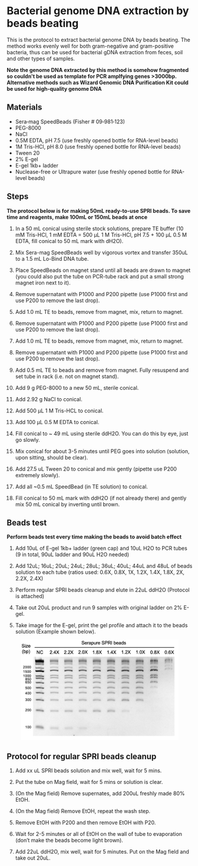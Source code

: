 # Bacterial genome DNA extraction by beads beating

This is the protocol to extract bacterial genome DNA by beads beating. The method works evenly well for both gram-negative and
gram-positive bacteria, thus can be used for bacterial gDNA extraction from feces, soil and other types of samples.

**Note the genome DNA extracted by this method is somehow fragmented so couldn't be used as template for PCR amplfying genes >3000bp.
Alternative methods such as Wizard Genomic DNA Purification Kit could be used for high-quality genome DNA**

## Materials

* Sera‐mag SpeedBeads (Fisher # 09‐981‐123)
* PEG-8000
* NaCl
* 0.5M EDTA, pH 7.5 (use freshly opened bottle for RNA-level beads)
* 1M Tris-HCl, pH 8.0 (use freshly opened bottle for RNA-level beads)
* Tween 20
* 2% E-gel
* E-gel 1kb+ ladder
* Nuclease-free or Ultrapure water (use freshly opened bottle for RNA-level beads)

## Steps

**The protocol below is for making 50mL ready-to-use SPRI beads. To save time and reagents, make 100mL or 150mL beads at once**

1. In a 50 mL conical using sterile stock solutions, prepare TE buffer (10 mM Tris-HCl, 1 mM EDTA = 500 µL 1 M Tris-HCl, pH 7.5 + 100 µL 0.5 M EDTA, fill conical to 50 mL mark with dH2O).

2. Mix Sera-mag SpeedBeads well by vigorous vortex and transfer 350uL to a 1.5 mL Lo-Bind DNA tube.

3. Place SpeedBeads on magnet stand until all beads are drawn to magnet (you could also put the tube on PCR-tube rack and put a small strong magnet iron next to it).

4. Remove supernatant with P1000 and P200 pipette (use P1000 first and use P200 to remove the last drop).

5. Add 1.0 mL TE to beads, remove from magnet, mix, return to magnet.

6. Remove supernatant with P1000 and P200 pipette (use P1000 first and use P200 to remove the last drop).

7. Add 1.0 mL TE to beads, remove from magnet, mix, return to magnet.

8. Remove supernatant with P1000 and P200 pipette (use P1000 first and use P200 to remove the last drop).

9. Add 0.5 mL TE to beads and remove from magnet.  Fully resuspend and set tube in rack (i.e. not on magnet stand).

10. Add 9 g PEG-8000 to a new 50 mL, sterile conical.

11. Add 2.92 g NaCl to conical.

12. Add 500 µL 1 M Tris-HCL to conical.

13. Add 100 µL 0.5 M EDTA to conical.

14. Fill conical to ~ 49 mL using sterile ddH2O.  You can do this by eye, just go slowly.

15. Mix conical for about 3-5 minutes until PEG goes into solution (solution, upon sitting, should be clear).

16. Add 27.5 uL Tween 20 to conical and mix gently (pipette use P200 extremely slowly).

17. Add all ~0.5 mL SpeedBead (in TE solution) to conical.

18. Fill conical to 50 mL mark with ddH2O (if not already there) and gently mix 50 mL conical by inverting until brown.

## Beads test

**Perform beads test every time making the beads to avoid batch effect**

1.	Add 10uL of E-gel 1kb+ ladder (green cap) and 10uL H2O to PCR tubes (9 in total, 90uL ladder and 90uL H2O needed)

2.	Add 12uL; 16uL; 20uL; 24uL; 28uL; 36uL; 40uL; 44uL and 48uL of beads solution to each tube (ratios used: 0.6X, 0.8X, 1X, 1.2X, 1.4X, 1.8X, 2X, 2.2X, 2.4X)

3.	Perform regular SPRI beads cleanup and elute in 22uL ddH2O (Protocol is attached)

4.	Take out 20uL product and run 9 samples with original ladder on 2% E-gel.

5.	Take image for the E-gel, print the gel profile and attach it to the beads solution (Example shown below).

<p align="center">
  <img src="https://github.com/hym0405/cake/blob/main/misc/beads.png" width="427" title="hover text">
</p>

## Protocol for regular SPRI beads cleanup

1.	Add xx uL SPRI beads solution and mix well, wait for 5 mins.

2.	Put the tube on Mag field, wait for 5 mins or solution is clear.

3.	(On the Mag field) Remove supernates, add 200uL freshly made 80% EtOH.

4.	(On the Mag field) Remove EtOH, repeat the wash step.

5.	Remove EtOH with P200 and then remove EtOH with P20.

6.	Wait for 2-5 minutes or all of EtOH on the wall of tube to evaporation (don’t make the beads become light brown).

7.	Add 22uL ddH2O, mix well, wait for 5 minutes. Put on the Mag field and take out 20uL.
